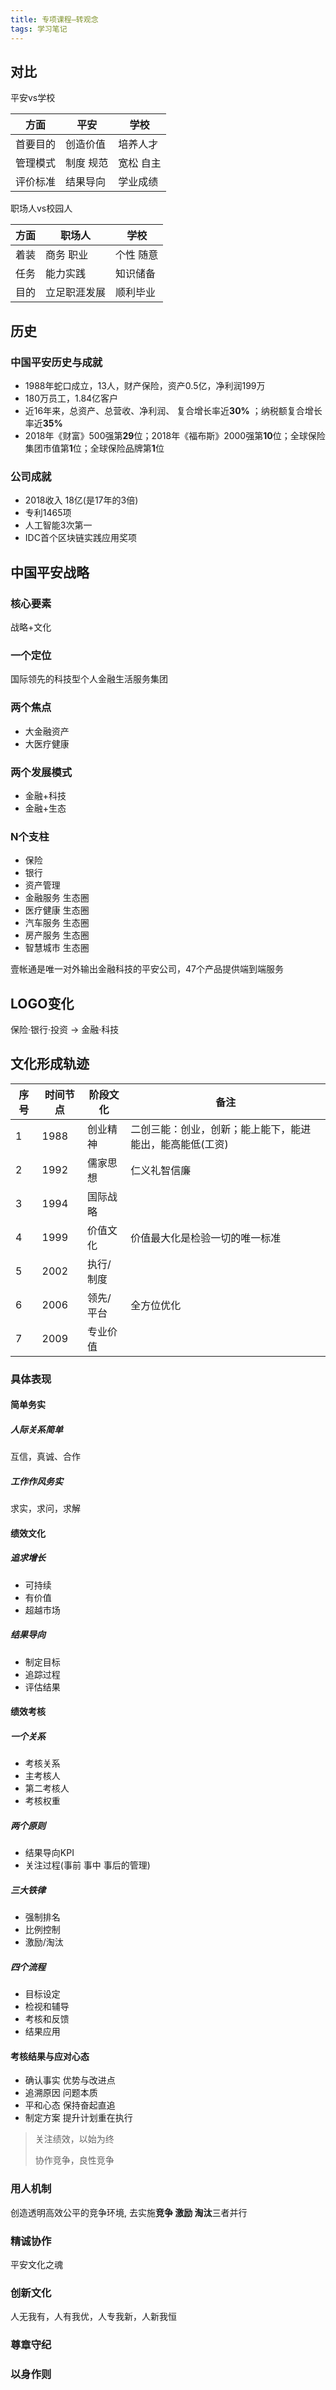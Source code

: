 ```yaml
---
title: 专项课程—转观念
tags: 学习笔记
---
```


## 对比

平安vs学校

<!-- more -->

方面|平安|学校
---|---|---
首要目的|创造价值|培养人才
管理模式|制度 规范|宽松 自主
评价标准|结果导向|学业成绩

职场人vs校园人

方面|职场人|学校
---|---|---
着装|商务 职业|个性 随意
任务|能力实践|知识储备
目的|立足职涯发展|顺利毕业

## 历史

### 中国平安历史与成就

- 1988年蛇口成立，13人，财产保险，资产0.5亿，净利润199万
- 180万员工，1.84亿客户
- 近16年来，总资产、总营收、净利润、 复合增长率近**30%** ；纳税额复合增长率近**35%**
- 2018年《财富》500强第**29**位；2018年《福布斯》2000强第**10**位；全球保险集团市值第**1**位；全球保险品牌第**1**位

### 公司成就

- 2018收入 18亿(是17年的3倍)
- 专利1465项
- 人工智能3次第一
- IDC首个区块链实践应用奖项

## 中国平安战略

### 核心要素

战略+文化

### 一个定位

国际领先的科技型个人金融生活服务集团

### 两个焦点

- 大金融资产
- 大医疗健康

### 两个发展模式

- 金融+科技
- 金融+生态

### N个支柱

- 保险
- 银行
- 资产管理
- 金融服务 生态圈
- 医疗健康 生态圈
- 汽车服务 生态圈
- 房产服务 生态圈
- 智慧城市 生态圈

壹帐通是唯一对外输出金融科技的平安公司，47个产品提供端到端服务

## LOGO变化

保险·银行·投资 -> 金融·科技

## 文化形成轨迹

序号|时间节点|阶段文化|备注
---|---|---|---
1|1988|创业精神|二创三能：创业，创新；能上能下，能进能出，能高能低(工资)
2|1992|儒家思想|仁义礼智信廉
3|1994|国际战略|
4|1999|价值文化|价值最大化是检验一切的唯一标准
5|2002|执行/制度|
6|2006|领先/平台|全方位优化
7|2009|专业价值|

### 具体表现

#### 简单务实

##### 人际关系简单

互信，真诚、合作

##### 工作作风务实

求实，求问，求解

#### 绩效文化

##### 追求增长

- 可持续
- 有价值
- 超越市场

##### 结果导向

- 制定目标
- 追踪过程
- 评估结果

#### 绩效考核

##### 一个关系

- 考核关系
- 主考核人
- 第二考核人
- 考核权重

##### 两个原则

- 结果导向KPI
- 关注过程(事前 事中 事后的管理)

##### 三大铁律

- 强制排名
- 比例控制
- 激励/淘汰

##### 四个流程

- 目标设定
- 检视和辅导
- 考核和反馈
- 结果应用

#### 考核结果与应对心态

- 确认事实 优势与改进点
- 追溯原因 问题本质
- 平和心态 保持奋起直追
- 制定方案 提升计划重在执行

> 关注绩效，以始为终
>
> 协作竞争，良性竞争

### 用人机制

创造透明高效公平的竞争环境, 去实施**竞争 激励 淘汰**三者并行

### 精诚协作

平安文化之魂

### 创新文化

人无我有，人有我优，人专我新，人新我恒

### 尊章守纪

### 以身作则
